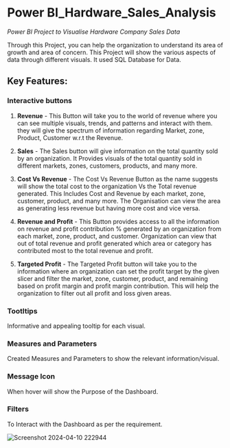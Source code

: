 # Power BI_Hardware_Sales_Analysis


_Power BI Project to Visualise Hardware Company Sales Data_


Through this Project, you can help the organization to understand its area of growth and area of concern. This Project will show the various aspects of data through different visuals. It used SQL Database for Data.



## Key Features:

### Interactive buttons


1. **Revenue** - This Button will take you to the world of revenue where you can see multiple visuals, trends, and patterns and interact with them. they will give the spectrum of information regarding Market, zone, Product, Customer w.r.t the Revenue.


2. **Sales** - The Sales button will give information on the total quantity sold by an organization. It Provides visuals of the total quantity sold in different markets, zones, customers, products, and many more.


3. **Cost Vs Revenue** - The Cost Vs Revenue Button as the name suggests will show the total cost to the organization Vs the Total revenue generated. This Includes Cost and Revenue by each market, zone, customer, product, and many more. The Organisation can view the area as generating less revenue but having more cost and vice versa.


4. **Revenue and Profit** - This Button provides access to all the information on revenue and profit contribution % generated by an organization from each market, zone, product, and customer. Organization can view that out of total revenue and profit generated which area or category has contributed most to the total revenue and profit.


5. **Targeted Profit** - The Targeted Profit button will take you to the information where an organization can set the profit target by the given slicer and filter the market, zone, customer, product, and remaining based on profit margin and profit margin contribution. This will help the organization to filter out all profit and loss given areas.

### Tootltips
Informative and appealing tooltip for each visual. 

### Measures and Parameters
Created Measures and Parameters to show the relevant information/visual.

### Message Icon
When hover will show the Purpose of the Dashboard.

### Filters
To Interact with the Dashboard as per the requirement.


![Screenshot 2024-04-10 222944](https://github.com/SheetalYadav95/Power-BI_Hardware_Sales_Analysis/assets/165933525/fbda31ff-9a18-453f-9603-c1841e5487e4)
